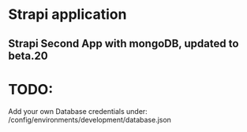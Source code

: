 # Strapi application

## Strapi Second App with mongoDB, updated to beta.20

# TODO:
Add your own Database credentials under: /config/environments/development/database.json

